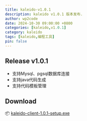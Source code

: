 ```yaml
---
title: kaleido-v1.0.1
description: kaleido v1.0.1 版本发布.
author: wp2code
date: 2024-10-30 09:00:00 +0800
categories: [kaleido,v1.0.1]
category: kaleido
tags: [kaleido,编程工具]
pin: false
---
```


## Release v1.0.1
- 支持Mysql、pgsql数据库连接
- 支持java代码生成
- 支持代码模板管理

## Download
:package: [kaleido-client-1.0.1-setup.exe](https://github.com/wp2code/kaleido-client/releases/download/v1.0.1/kaleido-client-1.0.1-setup.exe)
